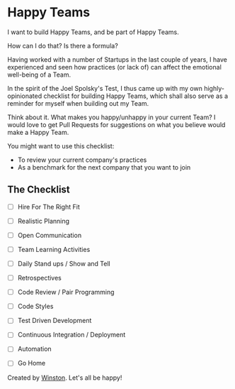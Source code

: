 # Happy Teams

I want to build Happy Teams, and be part of Happy Teams. 

How can I do that? Is there a formula?

Having worked with a number of Startups in the last couple of years,
I have experienced and seen how practices (or lack of) can affect the emotional well-being of a Team.

In the spirit of the Joel Spolsky's Test, 
I thus came up with my own highly-opinionated checklist for building Happy Teams,
which shall also serve as a reminder for myself when building out my Team.

Think about it. What makes you happy/unhappy in your current Team?
I would love to get Pull Requests for suggestions on what you believe would make a Happy Team.

You might want to use this checklist:

- To review your current company's practices
- As a benchmark for the next company that you want to join

## The Checklist

- [ ] Hire For The Right Fit
- [ ] Realistic Planning
- [ ] Open Communication
- [ ] Team Learning Activities
- [ ] Daily Stand ups / Show and Tell
- [ ] Retrospectives
- [ ] Code Review / Pair Programming
- [ ] Code Styles
- [ ] Test Driven Development
- [ ] Continuous Integration / Deployment
- [ ] Automation
- [ ] Go Home


Created by [Winston](https://twitter.com/winstonyw). Let's all be happy!